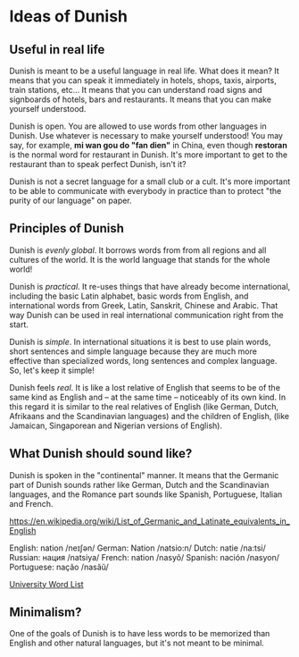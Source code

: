 # Ideas of Dunish

## Useful in real life

Dunish is meant to be a useful language in real life.
What does it mean?
It means that you can speak it immediately in hotels, shops, taxis, airports, train stations, etc...
It means that you can understand road signs and signboards of hotels, bars and restaurants.
It means that you can make yourself understood.

Dunish is open.
You are allowed to use words from other languages in Dunish.
Use whatever is necessary to make yourself understood!
You may say, for example, **mi wan gou do "fan dien"** in China,
even though **restoran** is the normal word for restaurant in Dunish.
It's more important to get to the restaurant than to speak perfect Dunish, isn't it?

Dunish is not a secret language for a small club or a cult.
It's more important to be able to communicate with everybody in practice
than to protect "the purity of our language" on paper.


## Principles of Dunish

Dunish is _evenly global_.
It borrows words from from all regions and all cultures of the world.
It is the world language that stands for the whole world!

Dunish is _practical_.
It re-uses things that have already become international, including
the basic Latin alphabet,
basic words from English, and
international words from Greek, Latin, Sanskrit, Chinese and Arabic.
That way Dunish can be used in real international communication right from the start.

Dunish is _simple_.
In international situations it is best to use plain words, short sentences and simple language
because they are much more effective than specialized words, long sentences and complex language.
So, let's keep it simple!

Dunish feels _real_.
It is like a lost relative of English
that seems to be of the same kind as English and – at the same time – noticeably of its own kind.
In this regard it is similar to the real relatives of English
(like German, Dutch, Afrikaans and the Scandinavian languages)
and the children of English,
(like Jamaican, Singaporean and Nigerian versions of English).


## What Dunish should sound like?

Dunish is spoken in the "continental" manner.
It means that the Germanic part of Dunish sounds rather like German, Dutch and the Scandinavian languages,
and the Romance part sounds like Spanish, Portuguese, Italian and French.

https://en.wikipedia.org/wiki/List_of_Germanic_and_Latinate_equivalents_in_English


English: nation /neɪʃən/
German: Nation /natsio:n/
Dutch: natie /na:tsi/
Russian: нация /natsiya/
French: nation /nasyõ/
Spanish: nación /nasyon/
Portuguese: nação /nasãũ/


[University Word List](http://jbauman.com/aboutUWL.html)

## Minimalism?

One of the goals of Dunish is to have less words to be memorized than English and other natural languages,
but it's not meant to be minimal.


